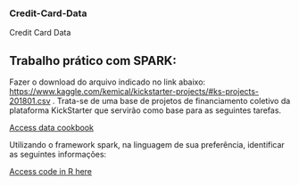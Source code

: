 ### Credit-Card-Data
Credit Card Data 

## Trabalho prático com SPARK:
Fazer o download do arquivo indicado no link abaixo: https://www.kaggle.com/kemical/kickstarter-projects/#ks-projects-201801.csv . Trata-se de uma base de projetos de financiamento coletivo da plataforma KickStarter que servirão como base para as seguintes tarefas.

[Access data cookbook](https://github.com/mfigueiro/ChallengeSpark/blob/master/Cookbook.md)

Utilizando o framework spark, na linguagem de sua preferência, identificar as seguintes informações:

[Access code in R here](https://github.com/mfigueiro/ChallengeSpark/blob/master/CodeR.R)
